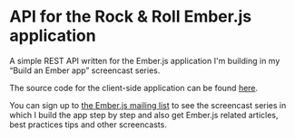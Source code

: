 API for the Rock & Roll Ember.js application
============================================

A simple REST API written for the Ember.js application I'm building in my “Build an Ember app” screencast series.

The source code for the client-side application can be found [here](https://github.com/balinterdi/rock-and-roll).

You can sign up to [the Ember.js mailing list](http://emberjs.balinterdi.com) to see the screencast series in which I 
build the app step by step and also get Ember.js related articles, best practices tips and other screencasts.
